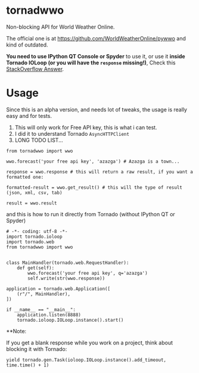 tornadwwo
=========

Non-blocking API for World Weather Online.

The official one is at https://github.com/WorldWeatherOnline/pywwo and kind of outdated.

**You need to use IPython QT Console or Spyder** to use it, or use it **inside Tornado IOLoop (or you will have the `response` missing!)**, Check this [StackOverflow Answer](http://stackoverflow.com/questions/27284172/ipython-dont-execute-codes-like-python).

Usage
=========

Since this is an alpha version, and needs lot of tweaks, the usage is really easy and for tests.

1. This will only work for Free API key, this is what i can test.
2. I did it to understand Tornado `AsyncHTTPClient`
3. LONG TODO LIST...

`from tornadwwo import wwo`

`wwo.forecast('your free api key', 'azazga') # Azazga is a town...`
 
`response = wwo.response # this will return a raw result, if you want a formatted one:`

`formatted-result = wwo.get_result() # this will the type of result (json, xml, csv, tab)`

`result = wwo.result `

and this is how to run it directly from Tornado (without IPython QT or Spyder)

    # -*- coding: utf-8 -*-
    import tornado.ioloop
    import tornado.web
    from tornadwwo import wwo


    class MainHandler(tornado.web.RequestHandler):
        def get(self):
            wwo.forecast('your free api key', q='azazga')
            self.write(str(wwo.response))

    application = tornado.web.Application([
        (r"/", MainHandler),
    ])

    if __name__ == "__main__":
        application.listen(8888)
        tornado.ioloop.IOLoop.instance().start()

**Note:

If you get a blank response while you work on a project, think about blocking it with Tornado:

`yield tornado.gen.Task(ioloop.IOLoop.instance().add_timeout, time.time() + 1)`
